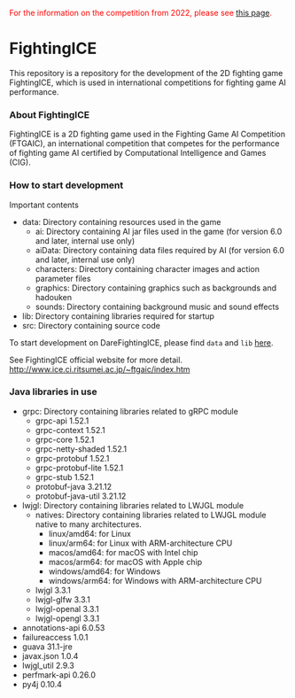 <font color="red">For the information on the competition from 2022, please see [this page](https://github.com/TeamFightingICE/FightingICE/tree/master/DareFightingICE).</font>

# FightingICE #
This repository is a repository for the development of the 2D fighting game FightingICE, which is used in international competitions for fighting game AI performance.<br>

### About FightingICE ###
FightingICE is a 2D fighting game used in the Fighting Game AI Competition (FTGAIC), an international competition that competes for the performance of fighting game AI certified by Computational Intelligence and Games (CIG).

### How to start development ###
Important contents
- data: Directory containing resources used in the game
	- ai: Directory containing AI jar files used in the game (for version 6.0 and later, internal use only)
	- aiData: Directory containing data files required by AI (for version 6.0 and later, internal use only)
	- characters: Directory containing character images and action parameter files
	- graphics: Directory containing graphics such as backgrounds and hadouken
	- sounds: Directory containing background music and sound effects
- lib: Directory containing libraries required for startup
- src: Directory containing source code

To start development on DareFightingICE, please find `data` and `lib` [here](https://ritsumei365-my.sharepoint.com/:u:/g/personal/gr0608sp_ed_ritsumei_ac_jp/ET1Bspx4REtNlU3pFGSOpi0Bst_Ei3-H-8ROlKvvCF9GGw?e=XV4nmE).

See FightingICE official website for more detail. <http://www.ice.ci.ritsumei.ac.jp/~ftgaic/index.htm>

### Java libraries in use ###
- grpc: Directory containing libraries related to gRPC module
	- grpc-api 1.52.1
	- grpc-context 1.52.1
	- grpc-core 1.52.1
	- grpc-netty-shaded 1.52.1
	- grpc-protobuf 1.52.1
	- grpc-protobuf-lite 1.52.1
	- grpc-stub 1.52.1
	- protobuf-java 3.21.12
	- protobuf-java-util 3.21.12
- lwjgl: Directory containing libraries related to LWJGL module
	- natives: Directory containing libraries related to LWJGL module native to many architectures.
		- linux/amd64: for Linux
		- linux/arm64: for Linux with ARM-architecture CPU
		- macos/amd64: for macOS with Intel chip
		- macos/arm64: for macOS with Apple chip
		- windows/amd64: for Windows
		- windows/arm64: for Windows with ARM-architecture CPU
	- lwjgl 3.3.1
	- lwjgl-glfw 3.3.1
	- lwjgl-openal 3.3.1
	- lwjgl-opengl 3.3.1
- annotations-api 6.0.53
- failureaccess 1.0.1
- guava 31.1-jre
- javax.json 1.0.4
- lwjgl_util 2.9.3
- perfmark-api 0.26.0
- py4j 0.10.4
